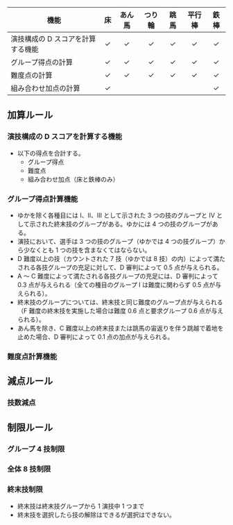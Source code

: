 | 機能                              | 床  | あん馬 | つり輪 | 跳馬 | 平行棒 | 鉄棒 |
| --------------------------------- | :-: | :----: | :----: | :--: | :----: | :--: |
| 演技構成の D スコアを計算する機能 |  ✓  |   ✓    |   ✓    |  ✓   |   ✓    |  ✓   |
| グループ得点の計算                |  ✓  |   ✓    |   ✓    |  ✓   |   ✓    |  ✓   |
| 難度点の計算                      |  ✓  |   ✓    |   ✓    |  ✓   |   ✓    |  ✓   |
| 組み合わせ加点の計算              |  ✓  |        |        |      |        |  ✓   |

## 加算ルール

### 演技構成の D スコアを計算する機能

- 以下の得点を合計する。
  - グループ得点
  - 難度点
  - 組み合わせ加点（床と鉄棒のみ）

### グループ得点計算機能

- ゆかを除く各種目には I、II、III として示された 3 つの技のグループと IV として示された終末技のグループがある。ゆかには 4 つの技のグループがある。
- 演技において、選手は 3 つの技のグループ（ゆかでは 4 つの技グループ）から少なくとも 1 つの技を含まなくてはならない。
- D 難度以上の技（カウントされた 7 技（ゆかでは 8 技）の内）によって満たされる各技グループの充足に対して、D 審判によって 0.5 点が与えられる。
- A ～ C 難度によって満たされる各技グループの充足には、D 審判によって 0.3 点が与えられる（全ての種目のグループ I は難度に関わらず 0.5 点が与えられる）。
- 終末技のグループについては、終末技と同じ難度のグループ点が与えられる（F 難度の終末技を実施した場合は難度 0.6 点と要求グループ 0.6 点が与えられる）。
- あん馬を除き、C 難度以上の終末技または跳馬の宙返りを伴う跳越で着地を止めた場合、D 審判によって 0.1 点の加点が与えられる。

### 難度点計算機能

## 減点ルール

### 技数減点

## 制限ルール

### グループ 4 技制限

### 全体 8 技制限

### 終末技制限

- 終末技は終末技グループから 1 演技中 1 つまで
- 終末技を選択したら技の解除はできるが選択はできない。
